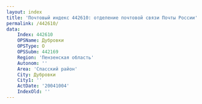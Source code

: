 ```yaml
---
layout: index
title: 'Почтовый индекс 442610: отделение почтовой связи Почты России'
permalink: /442610/
data:
    Index: 442610
    OPSName: Дубровки
    OPSType: О
    OPSSubm: 442169
    Region: 'Пензенская область'
    Autonom: ''
    Area: 'Спасский район'
    City: Дубровки
    City1: ''
    ActDate: '20041004'
    IndexOld: ''
---
```

